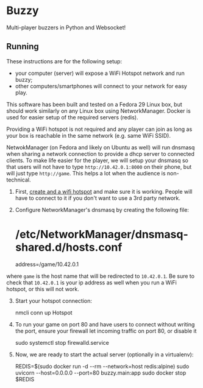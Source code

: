 # Buzzy

Multi-player buzzers in Python and Websocket!

## Running

These instructions are for the following setup:

 - your computer (server) will expose a WiFi Hotspot network and run buzzy;
 - other computers/smartphones will connect to your network for easy play.

This software has been built and tested on a Fedora 29 Linux box, but should
work similarly on any Linux box using NetworkManager. Docker is used for
easier setup of the required servers (redis).

Providing a WiFi hotspot is not required and any player can join as long as
your box is reachable in the same network (e.g. same WiFi SSID).

NetwokManager (on Fedora and likely on Ubuntu as well) will run dnsmasq  when
sharing a network connection to provide a dhcp server to connected clients.
To make life easier for the player, we will setup your dnsmasq so that users
will not have to type `http://10.42.0.1:8000` on their phone, but will just
type `http://game`. This helps a lot when the audience is non-technical.

1. First, [create and a wifi hotspot](https://gist.github.com/narate/d3f001c97e1c981a59f94cd76f041140)
   and make sure it is working. People will have to connect to it if you don't
   want to use a 3rd party network.

2. Configure NetworkManager's dnsmasq by creating the following file:

    # /etc/NetworkManager/dnsmasq-shared.d/hosts.conf
    address=/game/10.42.0.1

where `game` is the host name that will be redirected to `10.42.0.1`. Be sure
to check that `10.42.0.1` is your ip address as well when you run a WiFi
hotspot, or this will not work.

3. Start your hotspot connection:

	nmcli conn up Hotspot

4. To run your game on port 80 and have users to connect without writing the
   port, ensure your firewall let incoming traffic on port 80, or disable it

	sudo systemctl stop firewalld.service

5. Now, we are ready to start the actual server (optionally in a virtualenv):

	REDIS=$(sudo docker run -d --rm --network=host redis:alpine)
	sudo uvicorn --host=0.0.0.0 --port=80 buzzy.main:app
	sudo docker stop $REDIS

